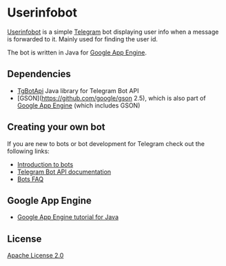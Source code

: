 Userinfobot
===========

[Userinfobot](https://telegram.me/userinfobot) is a simple [Telegram](https://core.telegram.org) bot displaying user info when a message is forwarded to it. Mainly used for finding the user id.

The bot is written in Java for [Google App Engine](https://cloud.google.com/appengine/).

Dependencies
------------
- [TgBotApi](https://github.com/nadam/tg-bot-api) Java library for Telegram Bot API
- [GSON](https://github.com/google/gson 2.5), which is also part of [Google App Engine](https://cloud.google.com/appengine/) (which includes GSON)

Creating your own bot
---------------------
If you are new to bots or bot development for Telegram check out the following links:
- [Introduction to bots](https://core.telegram.org/bots)
- [Telegram Bot API documentation](https://core.telegram.org/bots/api)
- [Bots FAQ](https://core.telegram.org/bots/faq)

Google App Engine
-----------------
- [Google App Engine tutorial for Java](https://cloud.google.com/appengine/docs/java/gettingstarted/creating-guestbook)

License
----------------
[Apache License 2.0](http://www.apache.org/licenses/LICENSE-2.0)